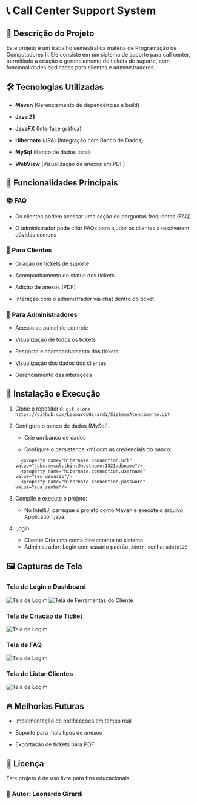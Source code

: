 # 📞 Call Center Support System

## 📝 Descrição do Projeto

Este projeto é um trabalho semestral da matéria de Programação de Computadores II. Ele consiste em um sistema de suporte para call center, permitindo a criação e gerenciamento de tickets de suporte, com funcionalidades dedicadas para clientes e administradores.

## 🛠️ Tecnologias Utilizadas

- **Maven** (Gerenciamento de dependências e build)

- **Java 21**

- **JavaFX** (Interface gráfica)

- **Hibernate** (JPA) (Integração com Banco de Dados)

- **MySql** (Banco de dados local)

- **WebView** (Visualização de anexos em PDF)





## 🌟 Funcionalidades Principais

### 📚 FAQ

  - Os clientes podem acessar uma seção de perguntas frequentes (FAQ)

  - O administrador pode criar FAQs para ajudar os clientes a resolverem dúvidas comuns

### 🎯 Para Clientes

- Criação de tickets de suporte

- Acompanhamento do status dos tickets

- Adição de anexos (PDF)

- Interação com o administrador via chat dentro do ticket

### 🔧 Para Administradores

- Acesso ao painel de controle

- Visualização de todos os tickets

- Resposta e acompanhamento dos tickets

- Visualização dos dados dos clientes

- Gerenciamento das interações

## 🔨 Instalação e Execução

1. Clone o repositório:
      ``` git clone https://github.com/LeonardoGirardi/SistemaAtendimento.git ```

3. Configure o banco de dados (MySql):

    - Crie um banco de dados 
  
    - Configure o persistence.xml com as credenciais do banco:
    ```
      <property name="hibernate.connection.url" value="jdbc:mysql:thin:@hostname:1521:dbname"/>
      <property name="hibernate.connection.username" value="seu_usuario"/>
      <property name="hibernate.connection.password" value="sua_senha"/>
    ```
3. Compile e execute o projeto:
      - No IntelliJ, carregue o projeto como Maven e execute o arquivo Application.java.

4. Login:
      - Cliente: Crie uma conta diretamente no sistema
      - Administrador: Login com usuário padrão: ```Admin```, senha: ```admin123```
  

## 🖼️ Capturas de Tela

### Tela de Login e Dashboard

![Tela de Logim](/src/main/resources/images/LOGO%20SAC/imgLogin.png)
![Tela de Ferramentas do Cliente](/src/main/resources/images/LOGO%20SAC/imgDashboard.png)

### Tela de Criação de Ticket

![Tela de Logim](/src/main/resources/images/LOGO%20SAC/imgCreateTicket.png)

### Tela de FAQ

![Tela de Logim](/src/main/resources/images/LOGO%20SAC/imgFaq.png)

### Tela de Listar Clientes

![Tela de Logim](/src/main/resources/images/LOGO%20SAC/imgListClients.png)

## 🔥 Melhorias Futuras

- Implementação de notificações em tempo real

- Suporte para mais tipos de anexos

- Exportação de tickets para PDF

## 📌 Licença

Este projeto é de uso livre para fins educacionais.

### 📧 Autor: Leonardo Girardi

